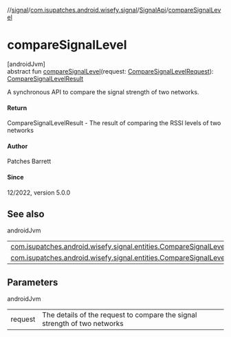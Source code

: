 //[signal](../../../index.md)/[com.isupatches.android.wisefy.signal](../index.md)/[SignalApi](index.md)/[compareSignalLevel](compare-signal-level.md)

# compareSignalLevel

[androidJvm]\
abstract fun [compareSignalLevel](compare-signal-level.md)(request: [CompareSignalLevelRequest](../../com.isupatches.android.wisefy.signal.entities/-compare-signal-level-request/index.md)): [CompareSignalLevelResult](../../com.isupatches.android.wisefy.signal.entities/-compare-signal-level-result/index.md)

A synchronous API to compare the signal strength of two networks.

#### Return

CompareSignalLevelResult - The result of comparing the RSSI levels of two networks

#### Author

Patches Barrett

#### Since

12/2022, version 5.0.0

## See also

androidJvm

| | |
|---|---|
| [com.isupatches.android.wisefy.signal.entities.CompareSignalLevelRequest](../../com.isupatches.android.wisefy.signal.entities/-compare-signal-level-request/index.md) |  |
| [com.isupatches.android.wisefy.signal.entities.CompareSignalLevelResult](../../com.isupatches.android.wisefy.signal.entities/-compare-signal-level-result/index.md) |  |

## Parameters

androidJvm

| | |
|---|---|
| request | The details of the request to compare the signal strength of two networks |
